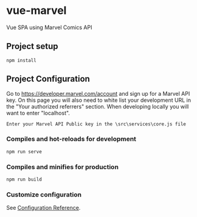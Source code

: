 # vue-marvel
Vue SPA using Marvel Comics API

## Project setup
```
npm install
```
## Project Configuration

Go to https://developer.marvel.com/account and sign up for a Marvel API key. On this page you will also need to white list your development URL in the "Your authorized referrers" section. When developing locally you will want to enter "localhost".

```
Enter your Marvel API Public key in the \src\services\core.js file
```

### Compiles and hot-reloads for development
```
npm run serve
```

### Compiles and minifies for production
```
npm run build
```

### Customize configuration
See [Configuration Reference](https://cli.vuejs.org/config/).
